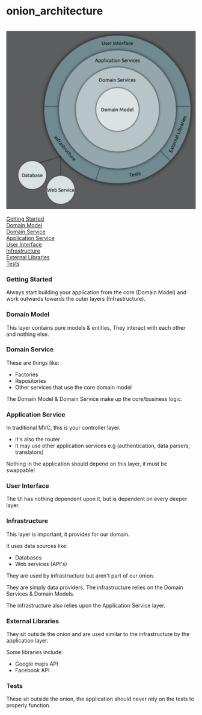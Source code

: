 # onion_architecture
<br>
<img src="./onion-design-diagram.png">

<br>

[Getting Started](#getting-started)
<br>
[Domain Model](#domain-model)
<br>
[Domain Service](#domain-service)
<br>
[Application Service](#application-service)
<br>
[User Interface](#user-interface)
<br>
[Infrastructure](#infrastructure)
<br>
[External Libraries](#external-libraries)
<br>
[Tests](#tests)

### Getting Started 
<p>Always start building your application from the core (Domain Model) and work outwards towards the outer layers (Infrastructure).</p>

### Domain Model
<p>This layer contains pure models & entities, They interact with each other and nothing else.</p>

### Domain Service
<p>These are things like:</p>
<ul>
 <li>Factories</li>
 <li>Repositories</li>
 <li>Other services that use the core domain model</li>
</ul>
<p>The Domain Model & Domain Service make up the core/business logic.</p>

### Application Service
<p>In traditional MVC, this is your controller layer.</p>
<ul>
 <li>it's also the router</li>
 <li>it may use other application services e.g (authentication, data parsers, translators)</li>
</ul>
<p>Nothing in the application should depend on this layer, it must be swappable!</p>

### User Interface
<p>The UI has nothing dependent upon it, but is dependent on every deeper layer.</p>

### Infrastructure
<p>This layer is important, it provides for our domain.</p>
<p>It uses data sources like:</p>
<ul>
 <li>Databases</li>
 <li>Web services (API's)</li>
</ul>
<p>They are used by infrastructure but aren't part of our onion.</p>
<p>They are simply data providers, The infrastructure relies on the Domain Services & Domain Models.</p>
<p>The infrastructure also relies upon the Application Service layer.</p>

### External Libraries
<p>They sit outside the onion and are used similar to the infrastructure by the application layer.</p>
<p>Some libraries include:</p>
<ul>
 <li>Google maps API</li>
 <li>Facebook API</li>
</ul>

### Tests
<p>These sit outside the onion, the application should never rely on the tests to properly function.</p>